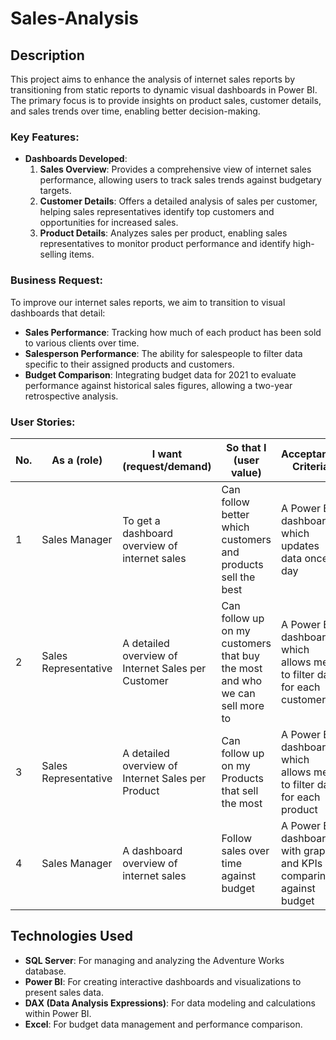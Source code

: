 # Sales-Analysis
## Description
This project aims to enhance the analysis of internet sales reports by transitioning from static reports to dynamic visual dashboards in Power BI. The primary focus is to provide insights on product sales, customer details, and sales trends over time, enabling better decision-making.
### Key Features:
- **Dashboards Developed**:
  1. **Sales Overview**: Provides a comprehensive view of internet sales performance, allowing users to track sales trends against budgetary targets.
  2. **Customer Details**: Offers a detailed analysis of sales per customer, helping sales representatives identify top customers and opportunities for increased sales.
  3. **Product Details**: Analyzes sales per product, enabling sales representatives to monitor product performance and identify high-selling items.
### Business Request:
To improve our internet sales reports, we aim to transition to visual dashboards that detail:
- **Sales Performance**: Tracking how much of each product has been sold to various clients over time.
- **Salesperson Performance**: The ability for salespeople to filter data specific to their assigned products and customers.
- **Budget Comparison**: Integrating budget data for 2021 to evaluate performance against historical sales figures, allowing a two-year retrospective analysis.
### User Stories:
| No. | As a (role)         | I want (request/demand)                      | So that I (user value)                              | Acceptance Criteria                                      |
|-----|---------------------|----------------------------------------------|-----------------------------------------------------|---------------------------------------------------------|
| 1   | Sales Manager       | To get a dashboard overview of internet sales | Can follow better which customers and products sell the best | A Power BI dashboard which updates data once a day     |
| 2   | Sales Representative | A detailed overview of Internet Sales per Customer | Can follow up on my customers that buy the most and who we can sell more to | A Power BI dashboard which allows me to filter data for each customer |
| 3   | Sales Representative | A detailed overview of Internet Sales per Product | Can follow up on my Products that sell the most     | A Power BI dashboard which allows me to filter data for each product |
| 4   | Sales Manager       | A dashboard overview of internet sales      | Follow sales over time against budget               | A Power BI dashboard with graphs and KPIs comparing against budget |

## Technologies Used
- **SQL Server**: For managing and analyzing the Adventure Works database.
- **Power BI**: For creating interactive dashboards and visualizations to present sales data.
- **DAX (Data Analysis Expressions)**: For data modeling and calculations within Power BI.
- **Excel**: For budget data management and performance comparison.
